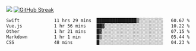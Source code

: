 ![](http://github-profile-summary-cards.vercel.app/api/cards/profile-details?username=sivori&theme=nightowl)
[![GitHub Streak](https://streak-stats.demolab.com?user=sivori)](https://git.io/streak-stats)
<!--START_SECTION:waka-->

```txt
Swift             11 hrs 29 mins  ███████████████▒░░░░░░░░░   60.67 %
Vue.js            1 hr 56 mins    ██▓░░░░░░░░░░░░░░░░░░░░░░   10.22 %
Other             1 hr 21 mins    █▓░░░░░░░░░░░░░░░░░░░░░░░   07.15 %
Markdown          1 hr 1 min      █▒░░░░░░░░░░░░░░░░░░░░░░░   05.44 %
CSS               48 mins         █░░░░░░░░░░░░░░░░░░░░░░░░   04.23 %
```

<!--END_SECTION:waka-->
